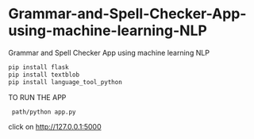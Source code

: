 # Grammar-and-Spell-Checker-App-using-machine-learning-NLP
Grammar and Spell Checker App using machine learning NLP

```bash
pip install flask
pip install textblob 
pip install language_tool_python
```

TO RUN THE APP
```
 path/python app.py
```
click on  http://127.0.0.1:5000
